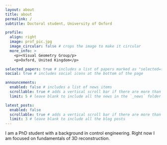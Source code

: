 ```yaml
---
layout: about
title: about
permalink: /
subtitle: Doctoral student, University of Oxford

profile:
  align: right
  image: prof_pic.jpg
  image_circular: false # crops the image to make it circular
  more_info: >
    <p><Visual Geometry Group/p>
    <p>Oxford, United Kingdom</p>

selected_papers: true # includes a list of papers marked as "selected={true}"
social: true # includes social icons at the bottom of the page

announcements:
  enabled: false # includes a list of news items
  scrollable: true # adds a vertical scroll bar if there are more than 3 news items
  limit: 5 # leave blank to include all the news in the `_news` folder

latest_posts:
  enabled: false
  scrollable: true # adds a vertical scroll bar if there are more than 3 new posts items
  limit: 3 # leave blank to include all the blog posts
---
```

I am a PhD student with a background in control engineering. Right now I am focused on fundamentals of 3D reconstruction. 